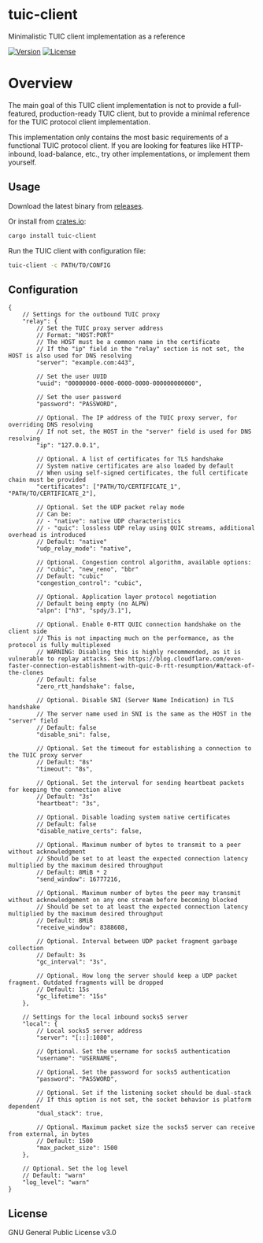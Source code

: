 # tuic-client

Minimalistic TUIC client implementation as a reference

[![Version](https://img.shields.io/crates/v/tuic-client.svg?style=flat)](https://crates.io/crates/tuic-client)
[![License](https://img.shields.io/crates/l/tuic-client.svg?style=flat)](https://github.com/Itsusinn/tuic/blob/dev/LICENSE)

# Overview

The main goal of this TUIC client implementation is not to provide a full-featured, production-ready TUIC client, but to provide a minimal reference for the TUIC protocol client implementation.

This implementation only contains the most basic requirements of a functional TUIC protocol client. If you are looking for features like HTTP-inbound, load-balance, etc., try other implementations, or implement them yourself.

## Usage

Download the latest binary from [releases](https://github.com/Itsusinn/tuic/releases).

Or install from [crates.io](https://crates.io/crates/tuic-client):

```bash
cargo install tuic-client
```

Run the TUIC client with configuration file:

```bash
tuic-client -c PATH/TO/CONFIG
```

## Configuration

```json5
{
    // Settings for the outbound TUIC proxy
    "relay": {
        // Set the TUIC proxy server address
        // Format: "HOST:PORT"
        // The HOST must be a common name in the certificate
        // If the "ip" field in the "relay" section is not set, the HOST is also used for DNS resolving
        "server": "example.com:443",

        // Set the user UUID
        "uuid": "00000000-0000-0000-0000-000000000000",

        // Set the user password
        "password": "PASSWORD",

        // Optional. The IP address of the TUIC proxy server, for overriding DNS resolving
        // If not set, the HOST in the "server" field is used for DNS resolving
        "ip": "127.0.0.1",

        // Optional. A list of certificates for TLS handshake
        // System native certificates are also loaded by default
        // When using self-signed certificates, the full certificate chain must be provided
        "certificates": ["PATH/TO/CERTIFICATE_1", "PATH/TO/CERTIFICATE_2"],

        // Optional. Set the UDP packet relay mode
        // Can be:
        // - "native": native UDP characteristics
        // - "quic": lossless UDP relay using QUIC streams, additional overhead is introduced
        // Default: "native"
        "udp_relay_mode": "native",

        // Optional. Congestion control algorithm, available options:
        // "cubic", "new_reno", "bbr"
        // Default: "cubic"
        "congestion_control": "cubic",

        // Optional. Application layer protocol negotiation
        // Default being empty (no ALPN)
        "alpn": ["h3", "spdy/3.1"],

        // Optional. Enable 0-RTT QUIC connection handshake on the client side
        // This is not impacting much on the performance, as the protocol is fully multiplexed
        // WARNING: Disabling this is highly recommended, as it is vulnerable to replay attacks. See https://blog.cloudflare.com/even-faster-connection-establishment-with-quic-0-rtt-resumption/#attack-of-the-clones
        // Default: false
        "zero_rtt_handshake": false,

        // Optional. Disable SNI (Server Name Indication) in TLS handshake
        // The server name used in SNI is the same as the HOST in the "server" field
        // Default: false
        "disable_sni": false,

        // Optional. Set the timeout for establishing a connection to the TUIC proxy server
        // Default: "8s"
        "timeout": "8s",

        // Optional. Set the interval for sending heartbeat packets for keeping the connection alive
        // Default: "3s"
        "heartbeat": "3s",

        // Optional. Disable loading system native certificates
        // Default: false
        "disable_native_certs": false,

        // Optional. Maximum number of bytes to transmit to a peer without acknowledgment
        // Should be set to at least the expected connection latency multiplied by the maximum desired throughput
        // Default: 8MiB * 2
        "send_window": 16777216,

        // Optional. Maximum number of bytes the peer may transmit without acknowledgement on any one stream before becoming blocked
        // Should be set to at least the expected connection latency multiplied by the maximum desired throughput
        // Default: 8MiB
        "receive_window": 8388608,

        // Optional. Interval between UDP packet fragment garbage collection
        // Default: 3s
        "gc_interval": "3s",

        // Optional. How long the server should keep a UDP packet fragment. Outdated fragments will be dropped
        // Default: 15s
        "gc_lifetime": "15s"
    },

    // Settings for the local inbound socks5 server
    "local": {
        // Local socks5 server address
        "server": "[::]:1080",

        // Optional. Set the username for socks5 authentication
        "username": "USERNAME",

        // Optional. Set the password for socks5 authentication
        "password": "PASSWORD",

        // Optional. Set if the listening socket should be dual-stack
        // If this option is not set, the socket behavior is platform dependent
        "dual_stack": true,

        // Optional. Maximum packet size the socks5 server can receive from external, in bytes
        // Default: 1500
        "max_packet_size": 1500
    },

    // Optional. Set the log level
    // Default: "warn"
    "log_level": "warn"
}
```

## License

GNU General Public License v3.0
